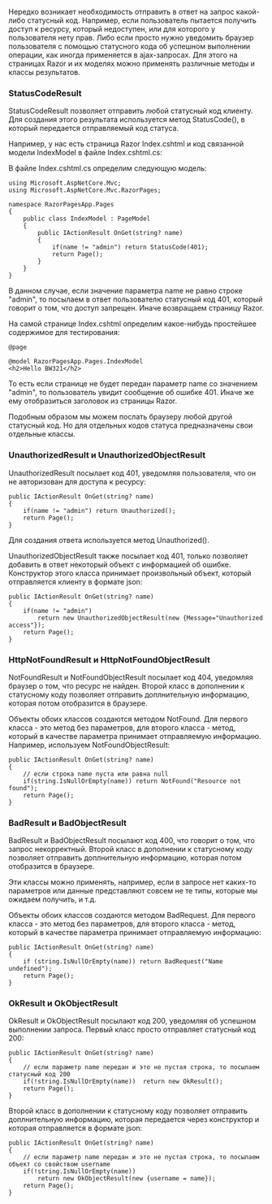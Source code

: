 Нередко возникает необходимость отправить в ответ на запрос какой-либо статусный код. Например, если пользователь пытается получить доступ к ресурсу, который недоступен, или для которого у пользователя нету прав. Либо если просто нужно уведомить браузер пользователя с помощью статусного кода об успешном выполнении операции, как иногда применяется в ajax-запросах. Для этого на страницах Razor и их моделях можно применять различные методы и классы результатов.

### StatusCodeResult

StatusCodeResult позволяет отправить любой статусный код клиенту. Для создания этого результата используется метод StatusCode(), в который передается отправляемый код статуса.

Например, у нас есть страница Razor Index.cshtml и код связанной модели IndexModel в файле Index.cshtml.cs:

В файле Index.cshtml.cs определим следующую модель:

```
using Microsoft.AspNetCore.Mvc;
using Microsoft.AspNetCore.Mvc.RazorPages;
 
namespace RazorPagesApp.Pages
{
    public class IndexModel : PageModel
    {
        public IActionResult OnGet(string? name)
        {
            if(name != "admin") return StatusCode(401);
            return Page();
        }
    }
}
```

В данном случае, если значение параметра name не равно строке "admin", то посылаем в ответ пользователю статусный код 401, который говорит о том, что доступ запрещен. Иначе возвращаем страницу Razor.

На самой странице Index.cshtml определим какое-нибудь простейшее содержимое для тестирования:

```
@page 
 
@model RazorPagesApp.Pages.IndexModel
<h2>Hello BW321</h2>
```

То есть если странице не будет передан параметр name со значением "admin", то пользователь увидит сообщение об ошибке 401. Иначе же ему отобразиться заголовок из страницы Razor.

Подобным образом мы можем послать браузеру любой другой статусный код. Но для отдельных кодов статуса предназначены свои отдельные классы.

### UnauthorizedResult и UnauthorizedObjectResult

UnauthorizedResult посылает код 401, уведомляя пользователя, что он не авторизован для доступа к ресурсу:

```
public IActionResult OnGet(string? name)
{
    if(name != "admin") return Unauthorized();
    return Page();
}
```

Для создания ответа используется метод Unauthorized().

UnauthorizedObjectResult также посылает код 401, только позволяет добавить в ответ некоторый объект с информацией об ошибке. Конструктор этого класса принимает произвольный объект, который отправляется клиенту в формате json:

```
public IActionResult OnGet(string? name)
{
    if(name != "admin") 
        return new UnauthorizedObjectResult(new {Message="Unauthorized access"});
    return Page();
}
```

### HttpNotFoundResult и HttpNotFoundObjectResult

NotFoundResult и NotFoundObjectResult посылает код 404, уведомляя браузер о том, что ресурс не найден. Второй класс в дополнении к статусному коду позволяет отправить доплнительную информацию, которая потом отобразится в браузере.

Объекты обоих классов создаются методом NotFound. Для первого класса - это метод без параметров, для второго класса - метод, который в качестве параметра принимает отправляемую информацию. Например, используем NotFoundObjectResult:

```
public IActionResult OnGet(string? name)
{
    // если строка name пуста или равна null
    if(string.IsNullOrEmpty(name)) return NotFound("Resource not found");
    return Page();
}
```

### BadResult и BadObjectResult

BadResult и BadObjectResult посылают код 400, что говорит о том, что запрос некорректный. Второй класс в дополнении к статусному коду позволяет отправить доплнительную информацию, которая потом отобразится в браузере.

Эти классы можно применять, например, если в запросе нет каких-то параметров или данные представляют совсем не те типы, которые мы ожидаем получить, и т.д.

Объекты обоих классов создаются методом BadRequest. Для первого класса - это метод без параметров, для второго класса - метод, который в качестве параметра принимает отправляемую информацию:

```
public IActionResult OnGet(string? name)
{
    if (string.IsNullOrEmpty(name)) return BadRequest("Name undefined");
    return Page();
}
```

### OkResult и OkObjectResult

OkResult и OkObjectResult посылают код 200, уведомляя об успешном выполнении запроса. Первый класс просто отправляет статусный код 200:

```
public IActionResult OnGet(string? name)
{
    // если параметр name передан и это не пустая строка, то посылаем статусный код 200
    if(!string.IsNullOrEmpty(name))  return new OkResult();
    return Page();
}
```

Второй класс в дополнении к статусному коду позволяет отправить доплнительную информацию, которая передается через конструктор и которая отправляется в формате json:

```
public IActionResult OnGet(string? name)
{
    // если параметр name передан и это не пустая строка, то посылаем объект со свойством username
    if(!string.IsNullOrEmpty(name)) 
        return new OkObjectResult(new {username = name});
    return Page();
}
```